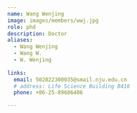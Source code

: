 ```yaml
---
name: Wang Wenjing
image: images/members/wwj.jpg
role: phd
description: Doctor
aliases:
  - Wang Wenjing
  - Wang W.
  - W. Wenjing
  
links:
  email: 502022300035@smail.nju.edu.cn
  # address: Life Science Building B416
  phone: +86-25-89686406

---
```

